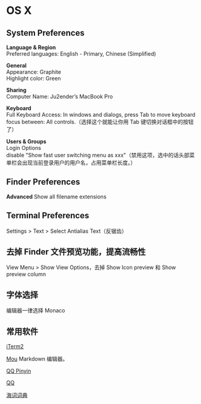 OS X
====

System Preferences
------------------

**Language & Region**    
Preferred languages: English - Primary, Chinese (Simplified)

**General**    
Appearance: Graphite    
Highlight color: Green    

**Sharing**    
Computer Name: Ju2ender’s MacBook Pro    

**Keyboard**    
Full Keyboard Access: In windows and dialogs, press Tab to move keyboard focus
between: All controls.（选择这个就能让你用 Tab 键切换对话框中的按钮了）    

**Users & Groups**    
Login Options    
disable "Show fast user switching menu as xxx"（禁用这项，选中的话头部菜单栏会出现当前登录用户的用户名，占用菜单栏长度。）    

Finder Preferences
------------------

**Advanced**
Show all filename extensions

Terminal Preferences
--------------------

Settings > Text > Select Antialias Text（反锯齿）

去掉 Finder 文件预览功能，提高流畅性
--------------------------------

View Menu > Show View Options，去掉 Show Icon preview 和 Show preview column

字体选择
-------

编辑器一律选择 Monaco

常用软件
-------

[iTerm2](http://www.iterm2.com/#/section/downloads)

[Mou](http://mouapp.com)
Markdown 编辑器。

[QQ Pinyin](http://qq.pinyin.cn/)

[QQ](http://im.qq.com/macqq/index.shtml)

[海词词典](http://cidian.dict.cn/mac.html)
